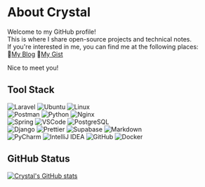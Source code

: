 # About Crystal
Welcome to my GitHub profile! \
This is where I share open-source projects and technical notes. \
If you're interested in me, you can find me at the following places:\
🐋[My Blog](https://x200706.substack.com/about) 🐋[My Gist](https://gist.github.com/x200706)

Nice to meet you!

## Tool Stack
<img src="https://img.shields.io/badge/Laravel-0D1B48?style=for-the-badge&logo=laravel&logoColor=white" alt="Laravel"> <img src="https://img.shields.io/badge/Ubuntu-0D1B48?style=for-the-badge&logo=ubuntu&logoColor=white" alt="Ubuntu"> <img src="https://img.shields.io/badge/Linux-0D1B48?style=for-the-badge&logo=linux&logoColor=white" alt="Linux">\
<img src="https://img.shields.io/badge/Postman-2E407B?style=for-the-badge&logo=Postman&logoColor=white" alt="Postman"> <img src="https://img.shields.io/badge/Python-2E407B?style=for-the-badge&logo=python&logoColor=white" alt="Python"> <img src="https://img.shields.io/badge/Nginx-2E407B?style=for-the-badge&logo=nginx&logoColor=white" alt="Nginx">\
<img src="https://img.shields.io/badge/Spring-5D5C90?style=for-the-badge&logo=spring&logoColor=white" alt="Spring"> <img src="https://img.shields.io/badge/VSCode-5D5C90?style=for-the-badge&logo=visual%20studio%20code&logoColor=white" alt="VSCode"> <img src="https://img.shields.io/badge/PostgreSQL-5D5C90?style=for-the-badge&logo=postgresql&logoColor=white" alt="PostgreSQL">\
<img src="https://img.shields.io/badge/Django-8E8CC1?style=for-the-badge&logo=django&logoColor=092E20" alt="Django"> <img src="https://img.shields.io/badge/prettier-8E8CC1?style=for-the-badge&logo=prettier&logoColor=F7BA3E" alt="Prettier"> <img src="https://img.shields.io/badge/Supabase-8E8CC1?style=for-the-badge&logo=supabase&logoColor=white" alt="Supabase"> <img src="https://img.shields.io/badge/Markdown-8E8CC1?style=for-the-badge&logo=markdown&logoColor=white" alt="Markdown">\
<img src="https://img.shields.io/badge/PyCharm-C5D2F0?style=for-the-badge&logo=pycharm&logoColor=0D1B48" alt="PyCharm"> <img src="https://img.shields.io/badge/IntelliJ_IDEA-C5D2F0?style=for-the-badge&logo=intellij-idea&logoColor=0D1B48" alt="IntelliJ IDEA"> <img src="https://img.shields.io/badge/GitHub-C5D2F0?style=for-the-badge&logo=github&logoColor=0D1B48" alt="GitHub"> <img src="https://img.shields.io/badge/Docker-C5D2F0?style=for-the-badge&logo=docker&logoColor=0D1B48" alt="Docker">

## GitHub Status
[![Crystal's GitHub stats](https://github-readme-stats.vercel.app/api?username=x200706&show_icons=true&theme=holi&rank_icon=percentile)](https://github.com/anuraghazra/github-readme-stats)
<!--![Top Langs](https://github-readme-stats.vercel.app/api/top-langs/?username=x200706\&layout=compact&theme=omni)-->
